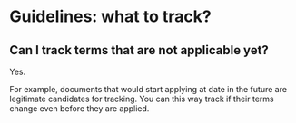 # Guidelines: what to track?

## Can I track terms that are not applicable yet?

Yes.

For example, documents that would start applying at date in the future are legitimate candidates for tracking. You can this way track if their terms change even before they are applied.
